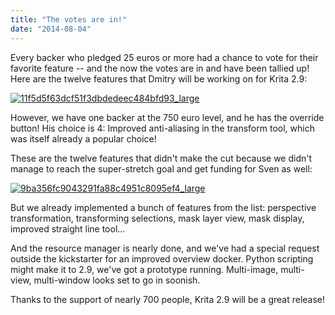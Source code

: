 ```yaml
---
title: "The votes are in!"
date: "2014-08-04"
---
```


Every backer who pledged 25 euros or more had a chance to vote for their favorite feature -- and the now the votes are in and have been tallied up! Here are the twelve features that Dmitry will be working on for Krita 2.9:

[![11f5d5f63dcf51f3dbdedeec484bfd93_large](/images/posts/2014/11f5d5f63dcf51f3dbdedeec484bfd93_large.png)](https://krita.org/wp-content/uploads/2014/08/11f5d5f63dcf51f3dbdedeec484bfd93_large.png)

However, we have one backer at the 750 euro level, and he has the override button! His choice is 4: Improved anti-aliasing in the transform tool, which was itself already a popular choice!

These are the twelve features that didn't make the cut because we didn't manage to reach the super-stretch goal and get funding for Sven as well:

[![9ba356fc9043291fa88c4951c8095ef4_large](/images/posts/2014/9ba356fc9043291fa88c4951c8095ef4_large.png)](https://krita.org/wp-content/uploads/2014/08/9ba356fc9043291fa88c4951c8095ef4_large.png)

But we already implemented a bunch of features from the list: perspective transformation, transforming selections, mask layer view, mask display, improved straight line tool...

And the resource manager is nearly done, and we've had a special request outside the kickstarter for an improved overview docker. Python scripting might make it to 2.9, we've got a prototype running. Multi-image, multi-view, multi-window looks set to go in soonish.

Thanks to the support of nearly 700 people, Krita 2.9 will be a great release!
